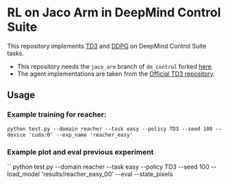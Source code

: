 # RL on Jaco Arm in DeepMind Control Suite
This repository implements [TD3](https://arxiv.org/abs/1802.09477) and 
[DDPG](https://arxiv.org/abs/1509.02971) on DeepMind Control Suite tasks. 

* This repository needs the `jaco_arm` branch of `dm_control` forked 
[here](https://github.com/sahandrez/dm_control/tree/jaco_arm). 
* The agent implementations are taken from the [Official TD3 repository](https://github.com/sfujim/TD3).

## Usage


### Example training for reacher:
```
python test.py --domain reacher --task easy --policy TD3 --seed 100 --device 'cuda:0' --exp_name 'reacher_easy'
```

### Example plot and eval previous experiment
``
python test.py --domain reacher --task easy --policy TD3 --seed 100 --load_model 'results/reacher_easy_00'  --eval --state_pixels
```
